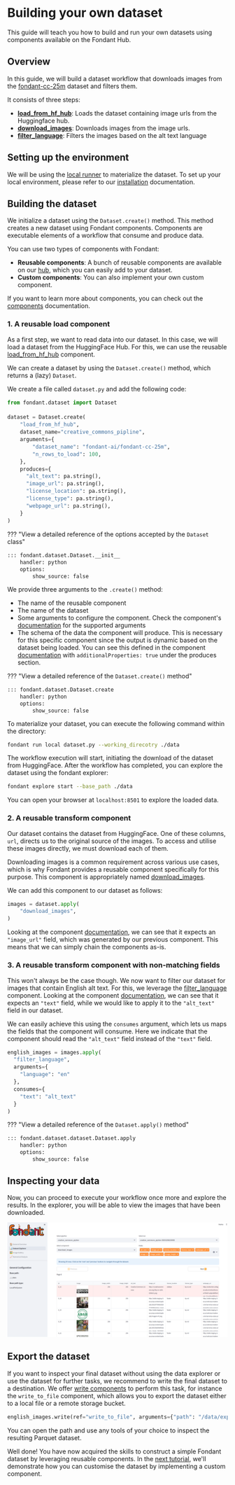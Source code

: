 [//]: # (TODO: Add named reference links to the hub for stable links on this page)

# Building your own dataset

This guide will teach you how to build and run your own datasets using components available on 
the Fondant Hub.

## Overview

In this guide, we will build a dataset workflow that downloads images from the 
[fondant-cc-25m](https://huggingface.co/datasets/fondant-ai/fondant-cc-25m) dataset and filters 
them.

It consists of three steps:

* **[load_from_hf_hub](../components/hub.md#load_from_hugging_face_hub#description)**: 
  Loads the dataset containing image urls from the Huggingface hub.
* **[download_images](../components/hub.md#download_images#description)**:
  Downloads images from the image urls. 
* **[filter_language](../components/hub.md#filter_language#description)**:
  Filters the images based on the alt text language

## Setting up the environment

We will be using the [local runner](../runners/local.md) to materialize the dataset. To set up your local environment, 
please refer to our [installation](installation.md) documentation.

## Building the dataset

We initialize a dataset using the `Dataset.create()` method. This method creates a new dataset using 
Fondant components. Components are executable elements of a workflow that consume and produce data.

You can use two types of components with Fondant:

- **Reusable components**: A bunch of reusable components are available on our 
  [hub](https://fondant.ai/en/latest/components/hub/), which you can easily add to your dataset.
- **Custom components**: You can also implement your own custom component.

If you want to learn more about components, you can check out the 
[components](../components/components.md) documentation.

### 1. A reusable load component

As a first step, we want to read data into our dataset. In this case, we will load a dataset 
from the HuggingFace Hub. For this, we can use the reusable 
[load_from_hf_hub](../components/hub.md#load_from_hugging_face_hub#description) component.

We can create a dataset by using the `Dataset.create()` method, which returns a (lazy) 
`Dataset`.

We create a file called `dataset.py` and add the following code:

```python
from fondant.dataset import Dataset

dataset = Dataset.create(
    "load_from_hf_hub",
    dataset_name="creative_commons_pipline",
    arguments={
        "dataset_name": "fondant-ai/fondant-cc-25m",
        "n_rows_to_load": 100,
    },
    produces={
      "alt_text": pa.string(),
      "image_url": pa.string(),
      "license_location": pa.string(),
      "license_type": pa.string(),
      "webpage_url": pa.string(),
    }
)
```

??? "View a detailed reference of the options accepted by the `Dataset` class"

    ::: fondant.dataset.Dataset.__init__
        handler: python
        options:
            show_source: false


We provide three arguments to the `.create()` method:

- The name of the reusable component
- The name of the dataset
- Some arguments to configure the component. Check the component's 
  [documentation](../components/hub.md#load_from_hugging_face_hub#arguments) for the supported arguments
- The schema of the data the component will produce. This is necessary for this specific 
  component since the output is dynamic based on the dataset being loaded. You can see this 
  defined in the component [documentation](../components/hub.md#load_from_hugging_face_hub#inputs_outputs) with 
  `additionalProperties: true` under the produces section.

??? "View a detailed reference of the `Dataset.create()` method"

    ::: fondant.dataset.Dataset.create
        handler: python
        options:
            show_source: false

To materialize your dataset, you can execute the following command within the directory:

```bash
fondant run local dataset.py --working_direcotry ./data
```

The workflow execution will start, initiating the download of the dataset from HuggingFace.
After the workflow has completed, you can explore the dataset using the fondant explorer:

```bash
fondant explore start --base_path ./data
```

You can open your browser at `localhost:8501` to explore the loaded data.

### 2. A reusable transform component

Our dataset contains the dataset from HuggingFace. One of these columns, 
`url`, directs us to the original source of the images. To access and utilise these images 
directly, we must download each of them.

Downloading images is a common requirement across various use cases, which is why Fondant provides 
a reusable component specifically for this purpose. This component is appropriately named 
[download_images](../components/hub.md#download_images#description).

We can add this component to our dataset as follows:

```python
images = dataset.apply(
    "download_images",
)
```

Looking at the component [documentation](../components/hub.md#download_images#consumes), we can see that 
it expects an `"image_url"` field, which was generated by our previous component. This means 
that we can simply chain the components as-is.

### 3. A reusable transform component with non-matching fields

This won't always be the case though. We now want to filter our dataset for images that contain 
English alt text. For this, we leverage the 
[filter_language](../components/hub.md#filter_language#description) component. Looking at the component 
[documentation](../components/hub.md#filter_language#consumes), we can see that it expects an `"text"` 
field, while we would like to apply it to the `"alt_text"` field in our dataset.

We can easily achieve this using the `consumes` argument, which lets us maps the fields that the 
component will consume. Here we indicate that the component should read the `"alt_text"` field 
instead of the `"text"` field.

```python
english_images = images.apply(
  "filter_language",
  arguments={
    "language": "en"
  },
  consumes={
    "text": "alt_text"
  }
)
```

??? "View a detailed reference of the `Dataset.apply()` method"

    ::: fondant.dataset.dataset.Dataset.apply
        handler: python
        options:
            show_source: false

## Inspecting your data

Now, you can proceed to execute your workflow once more and explore the results. In the explorer, 
you will be able to view the images that have been downloaded.

![explorer](../art/guides/explorer.png?raw=true)


## Export the dataset

If you want to inspect your final dataset without using the data explorer or use the 
dataset for further tasks, we recommend to write the final dataset to a destination. 
We offer [write components](../components//hub.md) to perform this task, for instance the `write_to_file` component, 
which allows you to export the dataset either to a local file or a remote storage bucket.

```python
english_images.write(ref="write_to_file", arguments={"path": "/data/export"})
```

You can open the path and use any tools of your choice to inspect the resulting Parquet dataset.

Well done! You have now acquired the skills to construct a simple Fondant dataset by leveraging 
reusable components. In the [next tutorial](implement_custom_components.md), we'll demonstrate how 
you can customise the dataset by implementing a custom component.
